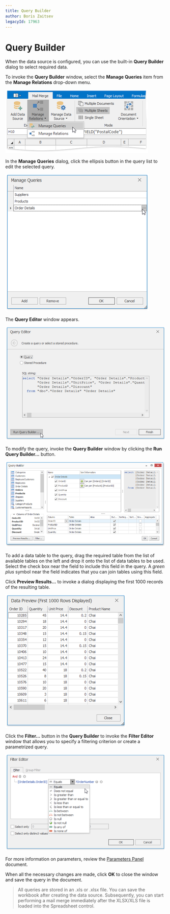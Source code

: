 ```yaml
---
title: Query Builder
author: Boris Zaitsev
legacyId: 17963
---
```

# Query Builder
When the data source is configured, you can use the built-in **Query Builder** dialog to select required data.

To invoke the **Query Builder** window, select the **Manage Queries** item from the **Manage Relations** drop-down menu.

![SpreadsheetControl_MailMerge_ ManageQueries](../../../images/img25605.png)

In the **Manage Queries** dialog, click the ellipsis button in the query list to edit the selected query.

![SpreadsheetControl_MailMerge_ ManageQueriesWindow-OrderDetails](../../../images/img25606.png)

The **Query Editor** window appears.

![SpreadsheetControl_MailMerge_ParametersQueryEditor01](../../../images/img25263.png)

To modify the query, invoke the **Query Builder** window by clicking the **Run Query Builder...** button.

![SpreadsheetControl_MailMerge_QueryDesignerWindow-OrderDetails](../../../images/img25610.png)

To add a data table to the query, drag the required table from the list of available tables on the left and drop it onto the list of data tables to be used. Select the check box near the field to include this field in the query. A _green plus_ symbol near the field indicates that you can join tables using this field.

Click **Preview Results...** to invoke a dialog displaying the first 1000 records of the resulting table.

![SpreadsheetControl_MailMerge_DataPreview-OrderDetails](../../../images/img25619.png)

Click the **Filter...** button in the **Query Builder** to invoke the **Filter Editor** window that allows you to specify a filtering criterion or create a parametrized query.

![SpreadsheetControl_MailMerge_FilterEditor-Condition](../../../images/img25623.png)

For more information on parameters, review the [Parameters Panel](parameters-panel.md) document.

When all the necessary changes are made, click **OK** to close the window and save the query in the document.

> All queries are stored in an .xls or .xlsx file. You can save the workbook after creating the data source. Subsequently, you can start performing a mail merge immediately after the XLSX/XLS file is loaded into the Spreadsheet control.